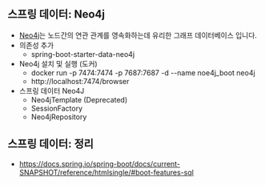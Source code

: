 ## 스프링 데이터: Neo4j
- [Neo4j](https://neo4j.com)는 노드간의 연관 관계를 영속화하는데 유리한 그래프 데이터베이스 입니다.
- 의존성 추가
    * spring-boot-starter-data-neo4j
- Neo4j 설치 및 실행 (도커)
    * docker run -p 7474:7474 -p 7687:7687 -d --name noe4j_boot neo4j
    * http://localhost:7474/browser
- 스프링 데이터 Neo4J
    * Neo4jTemplate (Deprecated)
    * SessionFactory
    * Neo4jRepository

## 스프링 데이터: 정리
- https://docs.spring.io/spring-boot/docs/current-SNAPSHOT/reference/htmlsingle/#boot-features-sql